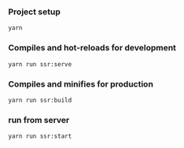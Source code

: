 ### Project setup
```
yarn
```


### Compiles and hot-reloads for development
```
yarn run ssr:serve
```


### Compiles and minifies for production
```
yarn run ssr:build
```


### run from server
```
yarn run ssr:start
```
